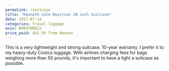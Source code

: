 ```yaml
---
permalink: /suitcase
title: "Kenneth Cole Reaction 28-inch Suitcase"
date: 2017-07-14
categories: travel luggage
asin: B004TNOB22
price_paid: $61.59 from Amazon
---
```


This is a very lightweight and strong suitcase. 10-year warranty. I prefer it
to my heavy-duty Costco luggage. With airlines charging fees for bags weighing
more than 50 pounds, it's important to have a light a suitcase as possible.

